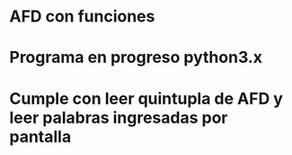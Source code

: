 # AFD con funciones
# Programa en progreso python3.x
# Cumple con leer quintupla de AFD y leer palabras ingresadas por pantalla
